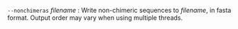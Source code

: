 `--nonchimeras` *filename*
: Write non-chimeric sequences to *filename*, in fasta format. Output
  order may vary when using multiple threads.
